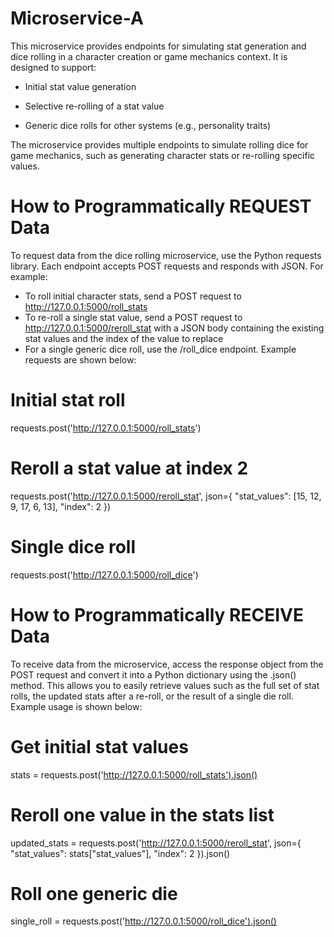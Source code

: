 # Microservice-A
This microservice provides endpoints for simulating stat generation and dice rolling in a character creation or game mechanics context. 
It is designed to support:

- Initial stat value generation

- Selective re-rolling of a stat value

- Generic dice rolls for other systems (e.g., personality traits)

The microservice provides multiple endpoints to simulate rolling dice for game mechanics, such as generating character stats or re-rolling specific values.

# How to Programmatically REQUEST Data
To request data from the dice rolling microservice, use the Python requests library. Each endpoint accepts POST requests and responds with JSON. For example:
- To roll initial character stats, send a POST request to http://127.0.0.1:5000/roll_stats
- To re-roll a single stat value, send a POST request to http://127.0.0.1:5000/reroll_stat with a JSON body containing the existing stat values and the index of the value to replace
- For a single generic dice roll, use the /roll_dice endpoint.
Example requests are shown below:

# Initial stat roll
requests.post('http://127.0.0.1:5000/roll_stats')

# Reroll a stat value at index 2
requests.post('http://127.0.0.1:5000/reroll_stat', json={
    "stat_values": [15, 12, 9, 17, 6, 13],
    "index": 2
})

# Single dice roll
requests.post('http://127.0.0.1:5000/roll_dice')

# How to Programmatically RECEIVE Data
To receive data from the microservice, access the response object from the POST request and convert it into a Python dictionary using the .json() method. This allows you to easily retrieve values such as the full set of stat rolls, the updated stats after a re-roll, or the result of a single die roll. Example usage is shown below:

# Get initial stat values
stats = requests.post('http://127.0.0.1:5000/roll_stats').json()

# Reroll one value in the stats list
updated_stats = requests.post('http://127.0.0.1:5000/reroll_stat', json={
    "stat_values": stats["stat_values"],
    "index": 2
}).json()

# Roll one generic die
single_roll = requests.post('http://127.0.0.1:5000/roll_dice').json()
